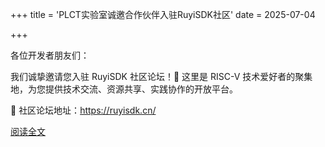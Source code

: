 +++
title = 'PLCT实验室诚邀合作伙伴入驻RuyiSDK社区'
date = 2025-07-04

+++

各位开发者朋友们：

我们诚挚邀请您入驻 RuyiSDK 社区论坛！🎉 这里是 RISC-V 技术爱好者的聚集地，为您提供技术交流、资源共享、实践协作的开放平台。

🔗 社区论坛地址：https://ruyisdk.cn/

[阅读全文](https://mp.weixin.qq.com/s/kaAtkNa5tz47aci7vm0PSQ)